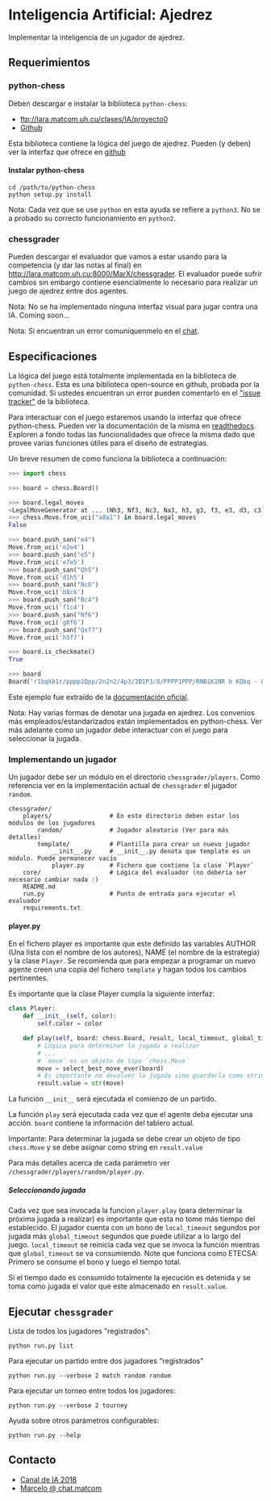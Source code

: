 # Inteligencia Artificial: Ajedrez

Implementar la inteligencia de un jugador de ajedrez.

## Requerimientos

### python-chess

Deben descargar e instalar la biblioteca `python-chess`:

+ ftp://lara.matcom.uh.cu/clases/IA/proyecto0
+ [Github](https://github.com/niklasf/python-chess)

Esta biblioteca contiene la lógica del juego de ajedrez. Pueden (y deben) ver la interfaz que ofrece en [github](https://github.com/niklasf/python-chess)

#### Instalar python-chess

    cd /path/to/python-chess
    python setup.py install

Nota: Cada vez que se use `python` en esta ayuda se refiere a `python3`. No se a probado su correcto funcionamiento en `python2`.

### chessgrader

Pueden descargar el evaluador que vamos a estar usando para la competencia (y dar las notas al final) en http://lara.matcom.uh.cu:8000/MarX/chessgrader. El evaluador puede sufrir cambios sin embargo contiene esencialmente lo necesario para realizar un juego de ajedrez entre dos agentes.

Nota: No se ha implementado ninguna interfaz visual para jugar contra una IA. Coming soon...

Nota: Si encuentran un error comuníquenmelo en el [chat](http://chat.matcom.uh.cu/direct/MarX).

## Especificaciones

La lógica del juego está totalmente implementada en la biblioteca de `python-chess`. Esta es una biblioteca open-source en github, probada por la comunidad. Si ustedes encuentran un error pueden comentarlo en el ["issue tracker"](https://github.com/niklasf/python-chess/issues) de la biblioteca.

Para interactuar con el juego estaremos usando la interfaz que ofrece python-chess. Pueden ver la documentación de la misma en [readthedocs](https://python-chess.readthedocs.io/en/latest/). Exploren a fondo todas las funcionalidades que ofrece la misma dado que provee varias funciones útiles para el diseño de estrategias.

Un breve resumen de como funciona la biblioteca a continuación:

```python
>>> import chess

>>> board = chess.Board()

>>> board.legal_moves
<LegalMoveGenerator at ... (Nh3, Nf3, Nc3, Na3, h3, g3, f3, e3, d3, c3, ...)>
>>> chess.Move.from_uci("a8a1") in board.legal_moves
False

>>> board.push_san("e4")
Move.from_uci('e2e4')
>>> board.push_san("e5")
Move.from_uci('e7e5')
>>> board.push_san("Qh5")
Move.from_uci('d1h5')
>>> board.push_san("Nc6")
Move.from_uci('b8c6')
>>> board.push_san("Bc4")
Move.from_uci('f1c4')
>>> board.push_san("Nf6")
Move.from_uci('g8f6')
>>> board.push_san("Qxf7")
Move.from_uci('h5f7')

>>> board.is_checkmate()
True

>>> board
Board('r1bqkb1r/pppp1Qpp/2n2n2/4p3/2B1P3/8/PPPP1PPP/RNB1K1NR b KQkq - 0 4')
```
Este ejemplo fue extraído de la [documentación oficial](https://python-chess.readthedocs.io/en/latest/).

Nota: Hay varias formas de denotar una jugada en ajedrez. Los convenios más empleados/estandarizados están implementados en python-chess. Ver más adelante como un jugador debe interactuar con el juego para seleccionar la jugada.

### Implementando un jugador

Un jugador debe ser un módulo en el directorio `chessgrader/players`. Como referencia ver en la implementación actual de `chessgrader` el jugador `random`.

    chessgrader/
        players/                # En este directorio deben estar los módulos de los jugadores
            random/             # Jugador aleatorio (Ver para más detalles)
            template/           # Plantilla para crear un nuevo jugador
                __init__.py     # __init__.py denota que template es un módulo. Puede permanecer vacío
                player.py       # Fichero que contiene la clase `Player`
        core/                   # Lógica del evaluador (no debería ser necesario cambiar nada :)
        README.md
        run.py                  # Punto de entrada para ejecutar el evaluador
        requirements.txt

#### player.py

En el fichero player es importante que este definido las variables AUTHOR (Una lista con el nombre de los autores), NAME (el nombre de la estrategia) y la clase `Player`. Se recomienda que para empezar a programar un nuevo agente creen una copia del fichero `template` y hagan todos los cambios pertinentes.

Es importante que la clase Player cumpla la siguiente interfaz:

```python
class Player:
    def __init__(self, color):
        self.color = color

    def play(self, board: chess.Board, result, local_timeout, global_timeout):
        # Lógica para determinar la jugada a realizar
        # ...
        # `move` es un objeto de tipo `chess.Move`
        move = select_best_move_ever(board)
        # Es importante no devolver la jugada sino guardarla como string en `result.value`
        result.value = str(move)
```

La función `__init__` será ejecutada el comienzo de un partido.

La función `play` será ejecutada cada vez que el agente deba ejecutar una acción.
`board` contiene la información del tablero actual.

Importante: Para determinar la jugada se debe crear un objeto de tipo `chess.Move` y se debe asignar como string en `result.value`

Para más detalles acerca de cada parámetro ver `/chessgrader/players/random/player.py`.

##### Seleccionando jugada

Cada vez que sea invocada la funcion `player.play` (para determinar la próxima jugada a realizar) es importante que esta no tome más tiempo del establecido. El jugador cuenta con un bono de `local_timeout` segundos por jugada más `global_timeout` segundos que puede utilizar a lo largo del juego. `local_timeout` se reinicia cada vez que se invoca la función mientras que `global_timeout` se va consumiendo. Note que funciona como ETECSA: Primero se consume el bono y luego el tiempo total.

Si el tiempo dado es consumido totalmente la ejecución es detenida y se toma como jugada el valor que este almacenado en `result.value`.

## Ejecutar `chessgrader`

Lista de todos los jugadores "registrados":

    python run.py list

Para ejecutar un partido entre dos jugadores "registrados"

    python run.py --verbose 2 match random random

Para ejecutar un torneo entre todos los jugadores:

    python run.py --verbose 2 tourney

Ayuda sobre otros parámetros configurables:

    python run.py --help

## Contacto

+ [Canal de IA 2018](http://chat.matcom.uh.cu/channel/ia-18)
+ [Marcelo @ chat.matcom](http://chat.matcom.uh.cu/direct/MarX)
